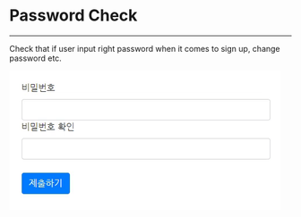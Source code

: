 # Password Check
--------------------
Check that if user input right password when it comes to sign up, change password etc.

![Alt text](./check-password.gif)
